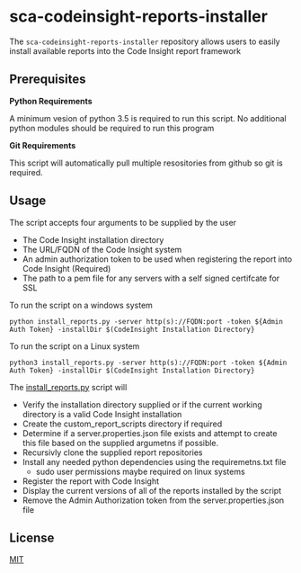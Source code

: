 # sca-codeinsight-reports-installer

The `sca-codeinsight-reports-installer` repository allows users to easily install available reports into the Code Insight report framework

## Prerequisites


**Python Requirements**

A minimum vesion of python 3.5 is required to run this script.  No additional python modules should be required to run this program

**Git Requirements**

This script will automatically pull multiple resositories from github so git is required.

## Usage

The script accepts four arguments to be supplied by the user
- The Code Insight installation directory
- The URL/FQDN of the Code Insight system
- An admin authorization token to be used when registering the report into Code Insight  (Required)
- The path to a pem file for any servers with a self signed certifcate for SSL

To run the script on a windows system
    
	python install_reports.py -server http(s)://FQDN:port -token ${Admin Auth Token} -installDir $(CodeInsight Installation Directory}

To run the script on a Linux system
    
	python3 install_reports.py -server http(s)://FQDN:port -token ${Admin Auth Token} -installDir $(CodeInsight Installation Directory}

The [install_reports.py](install_reports.py) script will

- Verify the installation directory supplied or if the current working directory is a valid Code Insight installation
- Create the custom_report_scripts directory if required
- Determine if a server.properties.json file exists and attempt to create this file based on the supplied argumetns if possible.
- Recursivly clone the supplied report repositories
- Install any needed python dependencies using the requiremetns.txt file
    - sudo user permissions maybe required on linux systems
- Register the report with Code Insight
- Display the current versions of all of the reports installed by the script
- Remove the Admin Authorization token from the server.properties.json file



## License

[MIT](LICENSE)